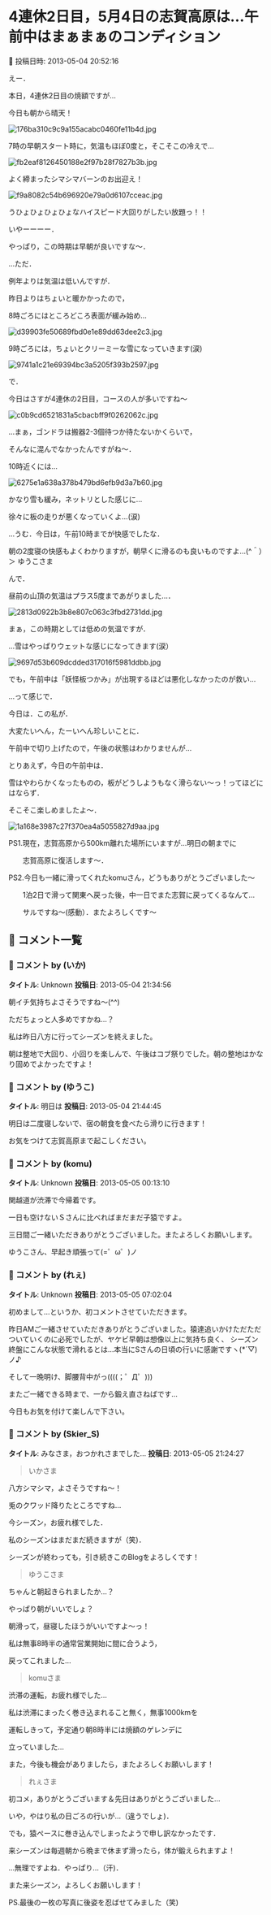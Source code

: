 # 4連休2日目，5月4日の志賀高原は…午前中はまぁまぁのコンディション

📅 投稿日時: 2013-05-04 20:52:16

えー．





本日，4連休2日目の焼額ですが…


今日も朝から晴天！




![176ba310c9c9a155acabc0460fe11b4d.jpg](images/176ba310c9c9a155acabc0460fe11b4d.jpg)




7時の早朝スタート時に，気温もほぼ0度と，そこそこの冷えで…




![fb2eaf8126450188e2f97b28f7827b3b.jpg](images/fb2eaf8126450188e2f97b28f7827b3b.jpg)




よく締まったシマシマバーンのお出迎え！




![f9a8082c54b696920e79a0d6107cceac.jpg](images/f9a8082c54b696920e79a0d6107cceac.jpg)




うひょひょひょひょなハイスピード大回りがしたい放題っ！！


いやーーーー．


やっぱり，この時期は早朝が良いですな～．





…ただ．


例年よりは気温は低いんですが．


昨日よりはちょいと暖かかったので，


8時ごろにはところどころ表面が緩み始め…




![d39903fe50689fbd0e1e89dd63dee2c3.jpg](images/d39903fe50689fbd0e1e89dd63dee2c3.jpg)




9時ごろには，ちょいとクリーミーな雪になっていきます(涙)




![9741a1c21e69394bc3a5205f393b2597.jpg](images/9741a1c21e69394bc3a5205f393b2597.jpg)







で．


今日はさすが4連休の2日目，コースの人が多いですね～




![c0b9cd6521831a5cbacbff9f0262062c.jpg](images/c0b9cd6521831a5cbacbff9f0262062c.jpg)




…まぁ，ゴンドラは搬器2-3個待つか待たないかくらいで，


そんなに混んでなかったんですがね～．





10時近くには…




![6275e1a638a378b479bd6efb9d3a7b60.jpg](images/6275e1a638a378b479bd6efb9d3a7b60.jpg)




かなり雪も緩み，ネットリとした感じに…


徐々に板の走りが悪くなっていくよ…(涙)





…うむ．今日は，午前10時までが快感でしたな．


朝の2度寝の快感もよくわかりますが，朝早くに滑るのも良いものですよ…(^＾）＞ ゆうこさま





んで．


昼前の山頂の気温はプラス5度まであがりました…．




![2813d0922b3b8e807c063c3fbd2731dd.jpg](images/2813d0922b3b8e807c063c3fbd2731dd.jpg)




まぁ，この時期としては低めの気温ですが．


…雪はやっぱりウェットな感じになってきます(涙）




![9697d53b609dcdded317016f5981ddbb.jpg](images/9697d53b609dcdded317016f5981ddbb.jpg)




でも，午前中は「妖怪板つかみ」が出現するほどは悪化しなかったのが救い…





…って感じで．


今日は．この私が．


大変たいへん，たーいへん珍しいことに．


午前中で切り上げたので，午後の状態はわかりませんが…


とりあえず，今日の午前中は．


雪はやわらかくなったものの，板がどうしようもなく滑らない～っ！ってほどにはならず．


そこそこ楽しめましたよ～．




![1a168e3987c27f370ea4a5055827d9aa.jpg](images/1a168e3987c27f370ea4a5055827d9aa.jpg)







PS1.現在，志賀高原から500km離れた場所にいますが…明日の朝までに


　　志賀高原に復活します～．





PS2.今日も一緒に滑ってくれたkomuさん，どうもありがとうございました～


　　1泊2日で滑って関東へ戻った後，中一日でまた志賀に戻ってくるなんて…


　　サルですね～(感動）．またよろしくです～

## 💬 コメント一覧

### 💬 コメント by (いか)
**タイトル**: Unknown
**投稿日**: 2013-05-04 21:34:56

朝イチ気持ちよさそうですね～(^^)

ただちょっと人多めですかね…？



私は昨日八方に行ってシーズンを終えました。

朝は整地で大回り、小回りを楽しんで、午後はコブ祭りでした。朝の整地はかなり固めでよかったですよ！

### 💬 コメント by (ゆうこ)
**タイトル**: 明日は
**投稿日**: 2013-05-04 21:44:45

明日は二度寝しないで、宿の朝食を食べたら滑りに行きます！

お気をつけて志賀高原まで起こしください。

### 💬 コメント by (komu)
**タイトル**: Unknown
**投稿日**: 2013-05-05 00:13:10

関越道が渋滞で今帰着です。

一日も空けないＳさんに比べればまだまだ子猿ですよ。

三日間ご一緒いただきありがとうございました。またよろしくお願いします。

ゆうこさん、早起き頑張って(=゜ω゜)ノ

### 💬 コメント by (れぇ)
**タイトル**: Unknown
**投稿日**: 2013-05-05 07:02:04

初めまして…というか、初コメントさせていただきます。

昨日AMご一緒させていただきありがとうございました。猿達追いかけただただついていくのに必死でしたが、ヤケビ早朝は想像以上に気持ち良く、 シーズン終盤にこんな状態で滑れるとは…本当にSさんの日頃の行いに感謝ですヽ(*´▽)ノ♪

そして一晩明け、脚腰背中がっ((((；゜Д゜)))

またご一緒できる時まで、一から鍛え直さねばです…

今日もお気を付けて楽しんで下さい。

### 💬 コメント by (Skier_S)
**タイトル**: みなさま，おつかれさまでした…
**投稿日**: 2013-05-05 21:24:27

>いかさま

八方シマシマ，よさそうですね～！

兎のクワッド降りたところですね…

今シーズン，お疲れ様でした．

私のシーズンはまだまだ続きますが（笑)．

シーズンが終わっても，引き続きこのBlogをよろしくです！



>ゆうこさま

ちゃんと朝起きられましたか…？

やっぱり朝がいいでしょ？

朝滑って，昼寝したほうがいいですよ～っ！

私は無事8時半の通常営業開始に間に合うよう，

戻ってこれました…



>komuさま

渋滞の運転，お疲れ様でした…

私は渋滞にまったく巻き込まれること無く，無事1000kmを

運転しきって，予定通り朝8時半には焼額のゲレンデに

立っていました…

また，今後も機会がありましたら，またよろしくお願いします！



>れぇさま

初コメ，ありがとうございます＆先日はありがとうございました…

いや，やはり私の日ごろの行いが…（違うでしょ)．

でも，猿ペースに巻き込んでしまったようで申し訳なかったです．

来シーズンは毎週朝から晩まで休まず滑ったら，体が鍛えられますよ！

…無理ですよね．やっぱり…（汗)．

また来シーズン，よろしくお願いします！

PS.最後の一枚の写真に後姿を忍ばせてみました（笑)

